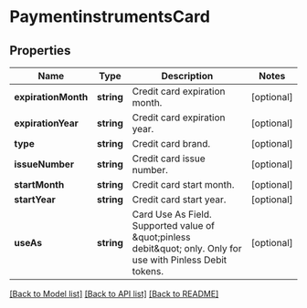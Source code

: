 # PaymentinstrumentsCard

## Properties
Name | Type | Description | Notes
------------ | ------------- | ------------- | -------------
**expirationMonth** | **string** | Credit card expiration month. | [optional] 
**expirationYear** | **string** | Credit card expiration year. | [optional] 
**type** | **string** | Credit card brand. | [optional] 
**issueNumber** | **string** | Credit card issue number. | [optional] 
**startMonth** | **string** | Credit card start month. | [optional] 
**startYear** | **string** | Credit card start year. | [optional] 
**useAs** | **string** | Card Use As Field. Supported value of \&quot;pinless debit\&quot; only. Only for use with Pinless Debit tokens. | [optional] 

[[Back to Model list]](../README.md#documentation-for-models) [[Back to API list]](../README.md#documentation-for-api-endpoints) [[Back to README]](../README.md)


